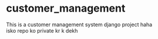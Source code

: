 # customer_management
This is a customer management system django project
haha  
isko repo ko private kr k dekh
